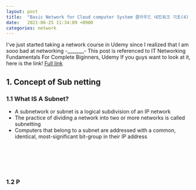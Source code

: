 ```yaml
---
layout: post
title:  "Basic Network for Cloud computer System 클라우드 네트워크 기초(4) - Subnets"
date:   2021-06-25 11:34:09 +0900
categories: network
---
```


I've just started taking a network course in Udemy since I realized that I am sooo bad at networking -_______-
This post is referenced to IT Networking Fundamentals For Complete Biginners, Udemy
If you guys want to look at it, here is the link!
[Full link](https://www.udemy.com/course/it-networking-fundamentals/learn/lecture/7307090#notes)


## 1. Concept of Sub netting
### 1.1 What IS A Subnet?
* A subnetwork or subnet is a logical subdivision of an IP network
* The practice of dividing a network into two or more networks is called subnetting
* Computers that belong to a subnet are addressed with a common, identical, most-significant bit-group in their IP address

<br/><br/><br/><br/>

### 1.2 P

